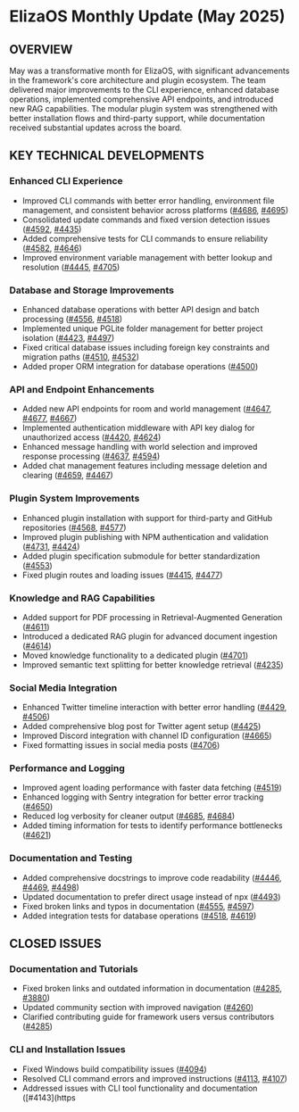 # ElizaOS Monthly Update (May 2025)

## OVERVIEW
May was a transformative month for ElizaOS, with significant advancements in the framework's core architecture and plugin ecosystem. The team delivered major improvements to the CLI experience, enhanced database operations, implemented comprehensive API endpoints, and introduced new RAG capabilities. The modular plugin system was strengthened with better installation flows and third-party support, while documentation received substantial updates across the board.

## KEY TECHNICAL DEVELOPMENTS

### Enhanced CLI Experience
- Improved CLI commands with better error handling, environment file management, and consistent behavior across platforms ([#4686](https://github.com/elizaos/eliza/pull/4686), [#4695](https://github.com/elizaos/eliza/pull/4695))
- Consolidated update commands and fixed version detection issues ([#4592](https://github.com/elizaos/eliza/pull/4592), [#4435](https://github.com/elizaos/eliza/pull/4435))
- Added comprehensive tests for CLI commands to ensure reliability ([#4582](https://github.com/elizaos/eliza/pull/4582), [#4646](https://github.com/elizaos/eliza/pull/4646))
- Improved environment variable management with better lookup and resolution ([#4445](https://github.com/elizaos/eliza/pull/4445), [#4705](https://github.com/elizaos/eliza/pull/4705))

### Database and Storage Improvements
- Enhanced database operations with better API design and batch processing ([#4556](https://github.com/elizaos/eliza/pull/4556), [#4518](https://github.com/elizaos/eliza/pull/4518))
- Implemented unique PGLite folder management for better project isolation ([#4423](https://github.com/elizaos/eliza/pull/4423), [#4497](https://github.com/elizaos/eliza/pull/4497))
- Fixed critical database issues including foreign key constraints and migration paths ([#4510](https://github.com/elizaos/eliza/pull/4510), [#4532](https://github.com/elizaos/eliza/pull/4532))
- Added proper ORM integration for database operations ([#4500](https://github.com/elizaos/eliza/pull/4500))

### API and Endpoint Enhancements
- Added new API endpoints for room and world management ([#4647](https://github.com/elizaos/eliza/pull/4647), [#4677](https://github.com/elizaos/eliza/pull/4677), [#4667](https://github.com/elizaos/eliza/pull/4667))
- Implemented authentication middleware with API key dialog for unauthorized access ([#4420](https://github.com/elizaos/eliza/pull/4420), [#4624](https://github.com/elizaos/eliza/pull/4624))
- Enhanced message handling with world selection and improved response processing ([#4637](https://github.com/elizaos/eliza/pull/4637), [#4594](https://github.com/elizaos/eliza/pull/4594))
- Added chat management features including message deletion and clearing ([#4659](https://github.com/elizaos/eliza/pull/4659), [#4467](https://github.com/elizaos/eliza/pull/4467))

### Plugin System Improvements
- Enhanced plugin installation with support for third-party and GitHub repositories ([#4568](https://github.com/elizaos/eliza/pull/4568), [#4577](https://github.com/elizaos/eliza/pull/4577))
- Improved plugin publishing with NPM authentication and validation ([#4731](https://github.com/elizaos/eliza/pull/4731), [#4424](https://github.com/elizaos/eliza/pull/4424))
- Added plugin specification submodule for better standardization ([#4553](https://github.com/elizaos/eliza/pull/4553))
- Fixed plugin routes and loading issues ([#4415](https://github.com/elizaos/eliza/pull/4415), [#4477](https://github.com/elizaos/eliza/pull/4477))

### Knowledge and RAG Capabilities
- Added support for PDF processing in Retrieval-Augmented Generation ([#4611](https://github.com/elizaos/eliza/pull/4611))
- Introduced a dedicated RAG plugin for advanced document ingestion ([#4614](https://github.com/elizaos/eliza/pull/4614))
- Moved knowledge functionality to a dedicated plugin ([#4701](https://github.com/elizaos/eliza/pull/4701))
- Improved semantic text splitting for better knowledge retrieval ([#4235](https://github.com/elizaos/eliza/pull/4235))

### Social Media Integration
- Enhanced Twitter timeline interaction with better error handling ([#4429](https://github.com/elizaos/eliza/pull/4429), [#4506](https://github.com/elizaos/eliza/pull/4506))
- Added comprehensive blog post for Twitter agent setup ([#4425](https://github.com/elizaos/eliza/pull/4425))
- Improved Discord integration with channel ID configuration ([#4665](https://github.com/elizaos/eliza/pull/4665))
- Fixed formatting issues in social media posts ([#4706](https://github.com/elizaos/eliza/pull/4706))

### Performance and Logging
- Improved agent loading performance with faster data fetching ([#4519](https://github.com/elizaos/eliza/pull/4519))
- Enhanced logging with Sentry integration for better error tracking ([#4650](https://github.com/elizaos/eliza/pull/4650))
- Reduced log verbosity for cleaner output ([#4685](https://github.com/elizaos/eliza/pull/4685), [#4684](https://github.com/elizaos/eliza/pull/4684))
- Added timing information for tests to identify performance bottlenecks ([#4621](https://github.com/elizaos/eliza/pull/4621))

### Documentation and Testing
- Added comprehensive docstrings to improve code readability ([#4446](https://github.com/elizaos/eliza/pull/4446), [#4469](https://github.com/elizaos/eliza/pull/4469), [#4498](https://github.com/elizaos/eliza/pull/4498))
- Updated documentation to prefer direct usage instead of npx ([#4493](https://github.com/elizaos/eliza/pull/4493))
- Fixed broken links and typos in documentation ([#4555](https://github.com/elizaos/eliza/pull/4555), [#4597](https://github.com/elizaos/eliza/pull/4597))
- Added integration tests for database operations ([#4518](https://github.com/elizaos/eliza/pull/4518), [#4619](https://github.com/elizaos/eliza/pull/4619))

## CLOSED ISSUES

### Documentation and Tutorials
- Fixed broken links and outdated information in documentation ([#4285](https://github.com/elizaos/eliza/issues/4285), [#3880](https://github.com/elizaos/eliza/issues/3880))
- Updated community section with improved navigation ([#4260](https://github.com/elizaos/eliza/issues/4260))
- Clarified contributing guide for framework users versus contributors ([#4285](https://github.com/elizaos/eliza/issues/4285))

### CLI and Installation Issues
- Fixed Windows build compatibility issues ([#4094](https://github.com/elizaos/eliza/issues/4094))
- Resolved CLI command errors and improved instructions ([#4113](https://github.com/elizaos/eliza/issues/4113), [#4107](https://github.com/elizaos/eliza/issues/4107))
- Addressed issues with CLI tool functionality and documentation ([#4143](https